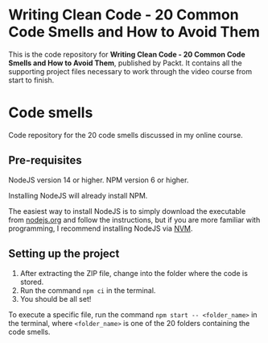 # Writing Clean Code - 20 Common Code Smells and How to Avoid Them
This is the code repository for **Writing Clean Code - 20 Common Code Smells and How to Avoid Them**, published by Packt. It contains all the supporting project files necessary to work through the video course from start to finish. 

# Code smells
Code repository for the 20 code smells discussed in my online course.

## Pre-requisites

NodeJS version 14 or higher.
NPM version 6 or higher.

Installing NodeJS will already install NPM.

The easiest way to install NodeJS is to simply download the executable from [nodejs.org](https://nodejs.org/en/download/) and follow the instructions, but if you are more familiar with programming, I recommend installing NodeJS via [NVM](https://github.com/nvm-sh/nvm#installing-and-updating).

## Setting up the project

1. After extracting the ZIP file, change into the folder where the code is stored.
2. Run the command `npm ci` in the terminal.
3. You should be all set!

To execute a specific file, run the command `npm start -- <folder_name>` in the terminal, where `<folder_name>` is one of the 20 folders containing the code smells.
